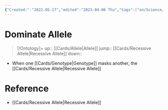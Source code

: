 ```yaml
---
{"Created:":"2022-05-17","edited":"2023-04-06 Thu","tags":["on/Science/Biology/Genetics","School"],"date created":"2022-05-17 Tue","dg-publish":true,"permalink":"/cards/dominate-allele/","dgPassFrontmatter":true}
---
```


# Dominate Allele

> [!Ontology]+
> up:: [[Cards/Allele\|Allele]]
> jump:: [[Cards/Recessive Allele\|Recessive Allele]]
> down:: 

- When one [[Cards/Genotype\|Genotype]] masks another, the [[Cards/Recessive Allele\|Recessive Allele]]

# Reference

- [[Cards/Recessive Allele\|Recessive Allele]]